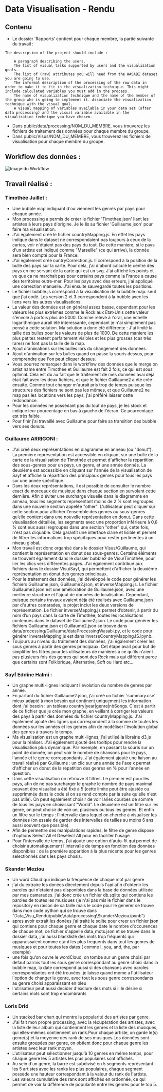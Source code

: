 # Data Visualisation - Rendu

## Contenu

- Le dossier 'Rapports' contient pour chaque membre, la partie suivante du travail :
```
The description of the project should include : 

    A paragraph describing the users.
    The list of visual tasks supported by users and the visualization goals.
    The list of (raw) attributes you will need from the WASABI dataset you are going to use.
    The informal description of the processing of the row data in order to make it to fit in the visualization technique. This might include calculated variables you must add in the process.
    The name of visualization technique and the name of the member of the group who is going to implement it. Associate the visualization technique with the visual goal.
    A visual mapping of variables available in your data set (after data processing) and the visual variable available in the visualization technique you have chosen.
```
- Dans public/data/processing/NOM_DU_MEMBRE, vous trouverez les fichiers de traitement des données pour chaque membre du groupe.
- Dans public/Visus/NOM_DU_MEMBRE, vous trouverez les fichiers de visualisation pour chaque membre du groupe.


## Workflow des données :

![Image du Workflow](Worklow%20visualisation.drawio.png)

## Travail réalisé :

### Timothée Juillet :

- Une bubble map indiquant d'ou viennent les genres par pays pour chaque année. 
- Mon processing a permis de créer le fichier 'Timothee.json' liant les artistes à leurs pays d'origine. Je le lis au fichier 'Guillaume.json' pour faire ma visualisation.
- J'ai également créé le fichier countryMapping.js. En effet les pays indiqué dans le dataset ne correspondaient pas toujours à ceux de la cartes, voir n'étaient pas des pays du tout. De cette maniere, si le pays d'un artiste est indiqué comme "Marseille" (ce qui arrive), la donnée sera bien compté pour la France.
- J'ai également créé ountryCorrection.js. Il correspond à la position de la bulle des pays sur la carte. Pour cela, j'ai d'abord calculé le centre des pays en me servant de la carte qui est un svg. J'ai affiché les points et vu que ca ne marchait pas pour certains pays comme la France a cause des territoires outre-mer. Pour les pays avec des erreurs, j'ai appliqué une correction manuelle. J'ai ensuite sauvegardé toutes les positions.
- Le fichier bubble.js correspond à la visualisation de la bubble map. seul que j'ai codé. Les version 2 et 3 correspondent à la bubble avec les liens vers les autres visualisations.
- La valeur des données est en général assez basse, cependant pour les valeurs les plus extrêmes comme le Rock aux Etat-Unis cette valeur s'envole à parfois plus de 5000. Comme relevé à l'oral, une échelle logarithmique aurait été interessante, cependant je n'ai simplement pas pensé à cette solution. Ma solution a donc été différente : J'ai limité la taille des bulles pour les valeurs de plus de 1000. De cette maniere les plus petites restent parfaitement visibles et les plus grosses (cas très rares) ne font pas la taille de la map.
- Ajout d'animations sur les bulles lors du changement des données.
- Ajout d'animation sur les bulles quand on passe la souris dessus, pour comprendre que l'on peut cliquer dessus.
- Vous pourrez remarquer dans le workflow des données que le merge on artist name entre Timothée et Guillaume est fait 2 fois, ce qui est sous optimal. Cela est du au fait que le traitement de mes données avai déjà était fait avec les deux fichiers, et que le fichier Guillaume2 a été créé ensuite. Comme tout changer m'aurait pris trop de temps puisque les structures des fichiers ne sont pas les mêmes, et que Guillaume2 ne map pas les locations vers les pays, j'ai préféré laisser cette redondance.
- Pour les données ne possédant pas du tout de pays, je les stock et indique leur pourcentage en bas à gauche de l'écran. Ce pourcentage est très faible.
- Pour finir j'ai travaillé avec Guillaume pour faire sa transition des bubble vers ses donuts.

### Guillaume ARRIGONI :

- J'ai créé deux représentations en diagramme en anneau (ou "donut"). La première représentation est accessible en cliquant sur une bulle de la carte de la visualisation de Timothée et permet d'afficher la répartition des sous-genres pour un pays, un genre, et une année donnés. La deuxième est accessible en cliquant sur l'année de la visualisation de Sayf et affiche la répartition des principaux genres pour tous les pays sur une année spécifique.
- Dans les deux représentations, il est possible de consulter le nombre exact de morceaux de musique dans chaque section en survolant cette dernière. Afin d'éviter une surcharge visuelle dans le diagramme en anneau, tous les segments représentant moins de 2 % sont regroupés dans une nouvelle section appelée "other". L'utilisateur peut cliquer sur cette section pour afficher l'ensemble des genres ou sous-genres qu’elle contient dans une nouvelle représentation en donut. Dans cette visualisation détaillée, les segments avec une proportion inférieure à 0,8 % sont eux aussi regroupés dans une section "other" qui, cette fois, n'est pas cliquable. Cela garantit une interface claire et lisible et permet de filtrer les informations trop spécifiques pour rester pertinentes à un niveau global.
- Mon travail est donc organisé dans le dossier Visus/Guillaume, qui contient la représentation en donut des sous-genres. Certains éléments se trouvent également dans le dossier bubble2 de Visu/Timothée, pour lier les clics vers différentes pages. J'ai également contribué aux fichiers dans le dossier Visu/Sayf, qui permettent d'afficher la deuxième représentation en donut des genres principaux.
- Pour le traitement des données, j'ai développé le code pour générer les fichiers Guillaume.json, Guillaume2.json, et inverseMapping.js. Le fichier Guillaume2.json est une amélioration de Guillaume.json, avec une meilleure structure et l'ajout de données de localisation. Cependant, puisque certains travaux avaient déjà été réalisés avec Guillaume.json par d'autres camarades, le projet inclut les deux versions de représentation. Le fichier inverseMapping.js permet d’obtenir, à partir du nom d’un pays dans la carte de Timothée, toutes les localisations contenues dans le dataset de Guillaume2.json. Le code pour générer les fichiers Guillaume.json et Guillaume2.json se trouve dans data/processing/Guillaume/dataProcessingWasabi.py, et le code pour générer inverseMapping.js est dans inverseCountryMappingJS.ipynb. 
- Toujours au niveau du traitement des données, j'ai également créer les sous genres à partir des genres principaux. Cet étape avait pour but de simplifier les filtres pour les utilisateurs de manières à ce qu'ils n'aient pas plusieurs fois des genres qui sont des Rock mais qui différent parce que certains sont Folklorique, Alternative, Soft ou Hard etc...


### Sayf Eddine Halmi :

- Un graphe multi-lignes indiquant l'évolution du nombre de genres par année.
- En partant du fichier Guillaume2.json, j'ai créé un fichier 'summary.csv' mieux adapté à mon besoin qui continent uniquement les information dont j'ai besoin : un tableau country|year|genre|nbSongs. C'est à partir de ce fichier que je crée mon graphe, en veillant à corriger les valeurs des pays à partir des données du fichier countryMapping.js. J'ai également ajouté des lignes qui correspondent à la somme de toutes les données sur les années et les genres afin de modéliser l'évolution global des genres à travers le temps.
- Ma visualisation est un graphe multi-lignes, j'ai utilisé la librairie d3.js pour la réaliser. J'ai également ajouté des tooltips pour rendre la visualisation plus dynamique. Par exemple, en passant la souris sur un point de donnée, on peut voir le nombre de chansons pour le pays, l'année et le genre correspondants. J'ai également ajouté une liaison au travail réalisé par Guillaume : un clic sur une année de l'axe x permet d'afficher un donut de la répatition des genres en % pour l'année en question.
- Dans cette visualisation on retrouve 3 filtres. Le premier est pour les pays, afin de ne pas surcharger le graphe le nombre de pays maximal pouvant être visualisé a été fixé à 5 (cette limite peut être ajustée ou supprimmée dans le code si on se rend compte par la suite qu'elle n'est pas utile). On peut également choisir de voir la/les courbes de somme de tous les pays en choisissant "World". Le deuxième est un filtre sur les genre, on peut choisir de voir un, plusieurs ou tous les genres. Et enfin un filtre sur le temps : l'intervalle dans lequel on cherche à visualiser les données (on essaie de garder des intervalles de tailles au moins 6 ans aussi souvent que possible).
- Afin de permettre des manipulations rapides, le filtre de genre dispose d'options Select All et Deselect All pour en faciliter l'usage.
- Pour l'intervalle de temps, j'ai ajouté une option d'auto-fit qui permet de choisir automatiquement l'intervalle de temps en fonction des données disponibles : de la première apparition à la plus récente pour les genres selectionnés dans les pays chosis.

### Skander Meziou 

- Un word Cloud qui indique la fréquence de chaque mot par genre 
- j'ai du extraire les donées directement depuis l'api afin d'obtenir les paroles qui n'etaient pas disponibles dans la base de données utilisée par mes camarades. j'ai donc crée un fichier db.sqlite qui contiens les paroles de toutes les musiques (je n'ai pas mis le fichier dans le repository en raison de sa taille mais le code pour le generer se trouve dans mon code python qui se trouve dans "Data_Visu_Rendu\public\data\processing\SkanderMeziou.ipynb")
- apres avoir extrait les donées j'ai traité le sqlite pour creer un fichier json qui contiens pour chaque genre et chaque date le nombre d'occurences de chaque mot, ce fichier s'appelle data_mots.json et se trouve dans le dossier data, j'ai aussi blacklisté des mots trop fréquents qui apparaissaient comme etant les plus frequents dans tout les genres de musiques et pour toutes les dates ( comme I, you, and, the, par exemple)
- une fois qu'on ouvre le wordCloud, on tombe sur un genre choisi par defaut parmis tout les sous genre correspondant au genre choisi dans la bubble map, la date correspond aussi si des chansons avec paroles correspondantes ont été trouvées. je laisse quand meme a l'utilisateur l'option de changer le genre, avec tout les sous genre correspondants au genre choisi apparaissant en bleu
- l'utilisateur peut aussi decider d'exclure des mots si il le désire si certains mots sont trop encombrants 


### Loris Drid

- Un stacked bar chart qui montre la popularité des artistes par genre. 
- J'ai fait mon propre processing, avec la récupération des artistes, avec la liste de leur album qui contiennent les genres et la liste des musiques, qui elles-mêmes contiennent un rank.Pour chaque artiste, on garde le(s) genre(s) et la moyenne des rank de ses musiques.Les données sont ensuite groupées par genre, on obtient donc pour chaque genre les artistes avec leur rank moyen.
- L'utilisateur peut sélectionner jusqu'à 10 genres en même temps, pour chaque genre les 5 artistes les plus populaires sont affichés.
- Au sein d'un genre, la barre est subdivisé en 5 segments représentant les 5 artistes avec les ranks les plus populaires, chaque segment possède une hauteur correspondant à la valeur du rank de l'artiste.
- Les valeurs cumulative des rank sont affichés en ordonnée, ce qui permet de voir la différence de popularité entre les genres pour le top 5.